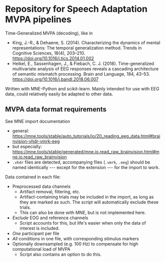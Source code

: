 # Repository for Speech Adaptation MVPA pipelines

Time-Generalized MVPA (decoding), like in
-  King, J.-R., & Dehaene, S. (2014). Characterizing the dynamics of mental representations: The temporal generalization method. Trends in Cognitive Sciences, 18(4), 203–210. https://doi.org/10.1016/j.tics.2014.01.002
- Heikel, E., Sassenhagen, J., & Fiebach, C. J. (2018). Time-generalized multivariate analysis of EEG responses reveals a cascading architecture of semantic mismatch processing. Brain and Language, 184, 43–53. https://doi.org/10.1016/j.bandl.2018.06.007

Written with MNE-Python and scikit-learn. Mainly intended for use with EEG data, could relatively easily be adapted to other data.

## MVPA data format requirements

See MNE import documentation
- general: https://mne.tools/stable/auto_tutorials/io/20_reading_eeg_data.html#brainvision-vhdr-vmrk-eeg
- but especially: https://mne.tools/stable/generated/mne.io.read_raw_brainvision.html#mne.io.read_raw_brainvision
- ```.vhdr``` files are detected, accompanying files (```.vmrk```, ```.eeg```) should be named identically --- except for the extension ---  for the import to work.

Data contained in each file:
- Preprocessed data channels
  - Artifact removal, filtering, etc.
  - Artifact-containing trials may be included in the import, as long as they are marked as such. The script will automatically exclude these trials.
  - This can also be done with MNE, but is not implemented here.
- *Exclude* EOG and reference channels
  - Script accounts for this, but life's easier when only the data of interest is included.
- *One* participant per file
- *All* conditions in one file, with corresponding stimulus markers
- Optionally downsampled (e.g. 100 Hz) to compensate for high computational load of MVPA
  - Script also contains an option to do this.